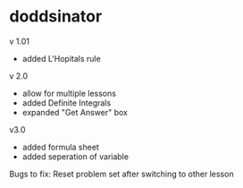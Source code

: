 # doddsinator

v 1.01
- added L'Hopitals rule

v 2.0
- allow for multiple lessons
- added Definite Integrals
- expanded "Get Answer" box

v3.0
- added formula sheet
- added seperation of variable 

Bugs to fix:
Reset problem set after switching to other lesson
